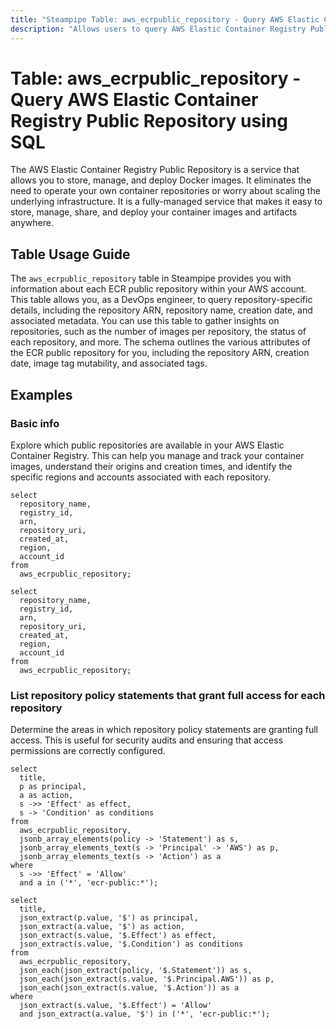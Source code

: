```yaml
---
title: "Steampipe Table: aws_ecrpublic_repository - Query AWS Elastic Container Registry Public Repository using SQL"
description: "Allows users to query AWS Elastic Container Registry Public Repository to get detailed information about each ECR public repository within an AWS account."
---
```


# Table: aws_ecrpublic_repository - Query AWS Elastic Container Registry Public Repository using SQL

The AWS Elastic Container Registry Public Repository is a service that allows you to store, manage, and deploy Docker images. It eliminates the need to operate your own container repositories or worry about scaling the underlying infrastructure. It is a fully-managed service that makes it easy to store, manage, share, and deploy your container images and artifacts anywhere.

## Table Usage Guide

The `aws_ecrpublic_repository` table in Steampipe provides you with information about each ECR public repository within your AWS account. This table allows you, as a DevOps engineer, to query repository-specific details, including the repository ARN, repository name, creation date, and associated metadata. You can use this table to gather insights on repositories, such as the number of images per repository, the status of each repository, and more. The schema outlines the various attributes of the ECR public repository for you, including the repository ARN, creation date, image tag mutability, and associated tags.

## Examples

### Basic info
Explore which public repositories are available in your AWS Elastic Container Registry. This can help you manage and track your container images, understand their origins and creation times, and identify the specific regions and accounts associated with each repository.

```sql+postgres
select
  repository_name,
  registry_id,
  arn,
  repository_uri,
  created_at,
  region,
  account_id
from
  aws_ecrpublic_repository;
```

```sql+sqlite
select
  repository_name,
  registry_id,
  arn,
  repository_uri,
  created_at,
  region,
  account_id
from
  aws_ecrpublic_repository;
```

### List repository policy statements that grant full access for each repository
Determine the areas in which repository policy statements are granting full access. This is useful for security audits and ensuring that access permissions are correctly configured.

```sql+postgres
select
  title,
  p as principal,
  a as action,
  s ->> 'Effect' as effect,
  s -> 'Condition' as conditions
from
  aws_ecrpublic_repository,
  jsonb_array_elements(policy -> 'Statement') as s,
  jsonb_array_elements_text(s -> 'Principal' -> 'AWS') as p,
  jsonb_array_elements_text(s -> 'Action') as a
where
  s ->> 'Effect' = 'Allow'
  and a in ('*', 'ecr-public:*');
```

```sql+sqlite
select
  title,
  json_extract(p.value, '$') as principal,
  json_extract(a.value, '$') as action,
  json_extract(s.value, '$.Effect') as effect,
  json_extract(s.value, '$.Condition') as conditions
from
  aws_ecrpublic_repository,
  json_each(json_extract(policy, '$.Statement')) as s,
  json_each(json_extract(s.value, '$.Principal.AWS')) as p,
  json_each(json_extract(s.value, '$.Action')) as a
where
  json_extract(s.value, '$.Effect') = 'Allow'
  and json_extract(a.value, '$') in ('*', 'ecr-public:*');
```
